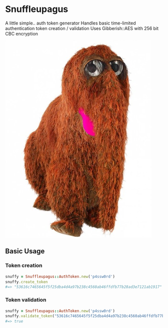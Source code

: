 Snuffleupagus
=============

A little simple.. auth token generator
Handles basic time-limited authentication token creation / validation
Uses Gibberish::AES with 256 bit CBC encryption

![Snuffy](/Snuffy.png "Snuffleupagus")

## Basic Usage
### Token creation
```ruby
snuffy = Snuffleupagus::AuthToken.new('p4ssw0rd')
snuffy.create_token
#=> "53616c7465645f5f25dba4d4a97b238c4560ab46ffdfb77b28ad3e7121ab1917"
```
### Token validation
```ruby
snuffy = Snuffleupagus::AuthToken.new('p4ssw0rd')
snuffy.validate_token("53616c7465645f5f25dba4d4a97b238c4560ab46ffdfb77b28ad3e7121ab1917")
#=> true
```
